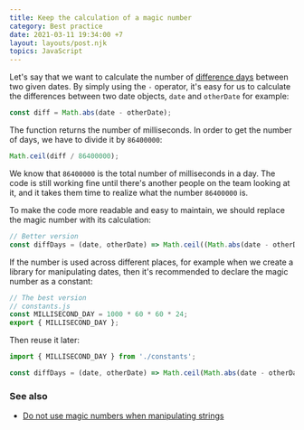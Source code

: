 ```yaml
---
title: Keep the calculation of a magic number
category: Best practice
date: 2021-03-11 19:34:00 +7
layout: layouts/post.njk
topics: JavaScript
---
```


Let's say that we want to calculate the number of [difference days](https://1loc.dev/#calculate-the-number-of-difference-days-between-two-dates) between two given dates.
By simply using the `-` operator, it's easy for us to calculate the differences between two date objects, `date` and `otherDate` for example:

```js
const diff = Math.abs(date - otherDate);
```

The function returns the number of milliseconds. In order to get the number of days, we have to divide it by `86400000`:

```js
Math.ceil(diff / 86400000);
```

We know that `86400000` is the total number of milliseconds in a day. The code is still working fine until there's another people on the team looking at it, and it takes them time to realize what the number `86400000` is.

To make the code more readable and easy to maintain, we should replace the magic number with its calculation:

```js
// Better version
const diffDays = (date, otherDate) => Math.ceil((Math.abs(date - otherDate) / 1000) * 60 * 60 * 24);
```

If the number is used across different places, for example when we create a library for manipulating dates, then it's recommended to declare the magic number as a constant:

```js
// The best version
// constants.js
const MILLISECOND_DAY = 1000 * 60 * 60 * 24;
export { MILLISECOND_DAY };
```

Then reuse it later:

```js
import { MILLISECOND_DAY } from './constants';

const diffDays = (date, otherDate) => Math.ceil(Math.abs(date - otherDate) / MILLISECOND_DAY);
```

### See also

-   [Do not use magic numbers when manipulating strings](/do-not-use-magic-numbers-when-manipulating-strings.html)
